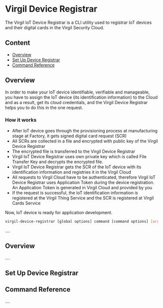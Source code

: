 # Virgil Device Registrar
The Virgil IoT Device Registrar is a CLI utility used to registrar IoT devices and their digital cards in the Virgil Security Cloud.

## Content
- [Overview](#overview)
- [Set Up Device Registrar](#set-up-device-registrar)
- [Command Reference](#command-reference)


## Overview
In order to make your IoT device identifiable, verifiable and manageable, you have to assign the IoT device (its identification information) to the Cloud and as a result, get its cloud credentials, and the Virgil Device Registrar helps you to do this in the one request.

### How it works
- After IoT device goes through the provisioning process at manufacturing stage at Factory, it gets signed digital card request (SCR)
- All SCRs are collected in a file and encrypted with public key of the Virgil Device Registrar
- The encrypted file is transferred to the Virgil Device Registrar
- Virgil IoT Device Registrar uses own private key which is called File Transfer Key and decrypts the encrypted file.
- Virgil IoT Device Registrar gets the SCR of the IoT device with its identification information and registries it in the Virgil Cloud
- All requests to Virgil Cloud have to be authenticated, therefore Virgil IoT Device Registrar uses Application Token during the device registration. An Application Token is generated in Virgil Cloud and provided by you
- If the request is successful, the IoT identification information is registered at the Virgil Thing Service and the SCR is registered at Virgil Cards Service

Now, IoT device is ready for application development.

```bash
virgil-device-registrar [global options] command [command options] [arguments...]
```


....


## Overview
....

## Set Up Device Registrar

## Command Reference

....

